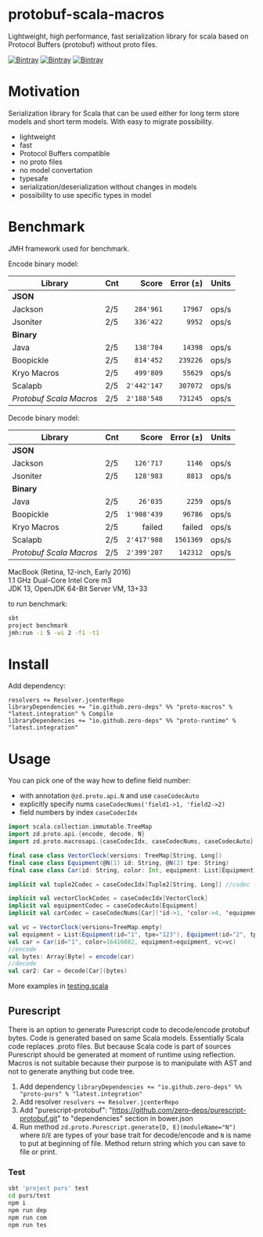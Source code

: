# protobuf-scala-macros

Lightweight, high performance, fast serialization library for scala based on Protocol Buffers (protobuf) without proto files.

[![Bintray](https://img.shields.io/bintray/v/zero-deps/maven/proto-macros.svg?label=macros)](https://bintray.com/zero-deps/maven/proto-macros/_latestVersion)
[![Bintray](https://img.shields.io/bintray/v/zero-deps/maven/proto-runtime.svg?label=runtime)](https://bintray.com/zero-deps/maven/proto-runtime/_latestVersion)
[![Bintray](https://img.shields.io/bintray/v/zero-deps/maven/proto-purs.svg?label=purs)](https://bintray.com/zero-deps/maven/proto-purs/_latestVersion)

# Motivation

Serialization library for Scala that can be used either for long term store models and short term models.
With easy to migrate possibility.

- lightweight
- fast
- Protocol Buffers compatible
- no proto files
- no model convertation
- typesafe
- serialization/deserialization without changes in models
- possibility to use specific types in model

# Benchmark

JMH framework used for benchmark.

Encode binary model:

Library                 | Cnt |       Score | Error (±) | Units
----------------------- | --- | -----------:| ---------:| -----
**JSON**                                                |
Jackson                 | 2/5 |   `284'961` |   `17967` | ops/s
Jsoniter                | 2/5 |   `336'422` |    `9952` | ops/s
**Binary**                                              |
Java                    | 2/5 |   `138'784` |   `14398` | ops/s
Boopickle               | 2/5 |   `814'452` |  `239226` | ops/s
Kryo Macros             | 2/5 |   `499'809` |   `55629` | ops/s
Scalapb                 | 2/5 | `2'442'147` |  `307072` | ops/s
_Protobuf Scala Macros_ | 2/5 | `2'188'548` |  `731245` | ops/s

Decode binary model:

Library                 | Cnt |       Score | Error (±) | Units
----------------------- | --- | -----------:| ---------:| -----
**JSON**                                                |
Jackson                 | 2/5 |   `126'717` |    `1146` | ops/s
Jsoniter                | 2/5 |   `128'983` |    `8813` | ops/s
**Binary**                                              |
Java                    | 2/5 |    `26'035` |    `2259` | ops/s
Boopickle               | 2/5 | `1'908'439` |   `96786` | ops/s
Kryo Macros             | 2/5 |      failed |    failed | ops/s
Scalapb                 | 2/5 | `2'417'988` | `1561369` | ops/s
_Protobuf Scala Macros_ | 2/5 | `2'399'207` |  `142312` | ops/s

MacBook (Retina, 12-inch, Early 2016) \
1.1 GHz Dual-Core Intel Core m3 \
JDK 13, OpenJDK 64-Bit Server VM, 13+33

to run benchmark:
```bash
sbt
project benchmark
jmh:run -i 5 -wi 2 -f1 -t1
```

# Install

Add dependency:
```
resolvers += Resolver.jcenterRepo
libraryDependencies += "io.github.zero-deps" %% "proto-macros" % "latest.integration" % Compile
libraryDependencies += "io.github.zero-deps" %% "proto-runtime" % "latest.integration"
```

# Usage

You can pick one of the way how to define field number:
- with annotation `@zd.proto.api.N` and use `caseCodecAuto`
- explicitly specify nums `caseCodecNums('field1->1, 'field2->2)`
- field numbers by index `caseCodecIdx`

```scala
import scala.collection.immutable.TreeMap
import zd.proto.api.{encode, decode, N}
import zd.proto.macrosapi.{caseCodecIdx, caseCodecNums, caseCodecAuto}

final case class VectorClock(versions: TreeMap[String, Long])
final case class Equipment(@N(1) id: String, @N(2) tpe: String)
final case class Car(id: String, color: Int, equipment: List[Equipment], vc: VectorClock)

implicit val tuple2Codec = caseCodecIdx[Tuple2[String, Long]] //codec for TreeMap[String, Long]

implicit val vectorClockCodec = caseCodecIdx[VectorClock]
implicit val equipmentCodec = caseCodecAuto[Equipment]
implicit val carCodec = caseCodecNums[Car]('id->1, 'color->4, 'equipment->2, 'vc->3)

val vc = VectorClock(versions=TreeMap.empty)
val equipment = List(Equipment(id="1", tpe="123"), Equipment(id="2", tpe="456"))
val car = Car(id="1", color=16416882, equipment=equipment, vc=vc)
//encode
val bytes: Array[Byte] = encode(car)
//decode
val car2: Car = decode[Car](bytes)
```

More examples in [testing.scala](src/test/scala/testing.scala)

## Purescript

There is an option to generate Purescript code to decode/encode protobuf bytes. Code is generated based on same Scala models. Essentially Scala code replaces .proto files. But because Scala code is part of sources Purescript should be generated at moment of runtime using reflection. Macros is not suitable because their purpose is to manipulate with AST and not to generate anything but code tree.

1. Add dependency `libraryDependencies += "io.github.zero-deps" %% "proto-purs" % "latest.integration"`
1. Add resolver `resolvers += Resolver.jcenterRepo`
1. Add "purescript-protobuf": "https://github.com/zero-deps/purescript-protobuf.git" to "dependencies" section in bower.json
1. Run method `zd.proto.Purescript.generate[D, E](moduleName="N")` where `D`/`E` are types of your base trait for decode/encode and `N` is name to put at beginning of file. Method return string which you can save to file or print.

### Test

```bash
sbt 'project purs' test
cd purs/test
npm i
npm run dep
npm run com
npm run tes
```


